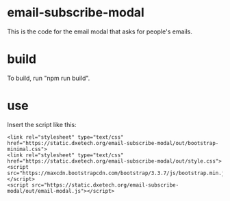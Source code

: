 # email-subscribe-modal

This is the code for the email modal that asks for people's emails.

# build

To build, run "npm run build".

# use

Insert the script like this:

```
<link rel="stylesheet" type="text/css" href="https://static.dxetech.org/email-subscribe-modal/out/bootstrap-minimal.css">
<link rel="stylesheet" type="text/css" href="https://static.dxetech.org/email-subscribe-modal/out/style.css">
<script src="https://maxcdn.bootstrapcdn.com/bootstrap/3.3.7/js/bootstrap.min.js"></script>
<script src="https://static.dxetech.org/email-subscribe-modal/out/email-modal.js"></script>
```

